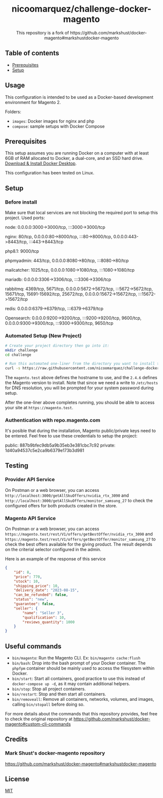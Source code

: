 <h1 align="center">nicoomarquez/challenge-docker-magento</h1>

<div align="center">
  <p>This repository is a fork of https://github.com/markshust/docker-magento#markshustdocker-magento</p>
</div>

## Table of contents
- [Prerequisites](#prerequisites)
- [Setup](#setup)

## Usage

This configuration is intended to be used as a Docker-based development environment for Magento 2.

Folders:

- `images`: Docker images for nginx and php
- `compose`: sample setups with Docker Compose


## Prerequisites

This setup assumes you are running Docker on a computer with at least 6GB of RAM allocated to Docker, a dual-core, and an SSD hard drive. [Download & Install Docker Desktop](https://www.docker.com/products/docker-desktop).

This configuration has been tested on Linux.

## Setup

### Before install
Make sure that local services are not blocking the required port to setup this project.
Used ports:

node: 0.0.0.0:3000->3000/tcp, :::3000->3000/tcp

nginx: 80/tcp, 0.0.0.0:80->8000/tcp, :::80->8000/tcp, 0.0.0.0:443->8443/tcp, :::443->8443/tcp

php8.1: 9000/tcp

phpmyadmin: 443/tcp, 0.0.0.0:8080->80/tcp, :::8080->80/tcp

mailcatcher: 1025/tcp, 0.0.0.0:1080->1080/tcp, :::1080->1080/tcp

mariadb: 0.0.0.0:3306->3306/tcp, :::3306->3306/tcp

rabbitmq: 4369/tcp, 5671/tcp, 0.0.0.0:5672->5672/tcp, :::5672->5672/tcp, 15671/tcp, 15691-15692/tcp, 25672/tcp, 0.0.0.0:15672->15672/tcp, :::15672->15672/tcp

redis: 0.0.0.0:6379->6379/tcp, :::6379->6379/tcp

Opensearch: 0.0.0.0:9200->9200/tcp, :::9200->9200/tcp, 9600/tcp, 0.0.0.0:9300->9300/tcp, :::9300->9300/tcp, 9650/tcp


### Automated Setup (New Project)

```bash
# Create your project directory then go into it:
mkdir challenge
cd challenge

# Run this automated one-liner from the directory you want to install the project.
curl -s https://raw.githubusercontent.com/nicoomarquez/challenge-docker-magento/master/lib/onelinesetup | bash -s -- magento.test 2.4.6 community
```

The `magento.test` above defines the hostname to use, and the `2.4.6` defines the Magento version to install. Note that since we need a write to `/etc/hosts` for DNS resolution, you will be prompted for your system password during setup.

After the one-liner above completes running, you should be able to access your site at `https://magento.test`.

### Authentication with repo.magento.com
It's posible that during the installation, Magento public/private keys need to be entered.
Feel free to use these credentials to setup the project:

public: 887b9bfec9db5a9b35eb3e381cbc7c92
private: 1d40a94537c5e2ca9b6379e173b3d981

## Testing

### Provider API Service
On Postman or a web browser, you can access `http://localhost:3000/getAllSkuOffers/nvidia_rtx_3090` and `http://localhost:3000/getAllSkuOffers/monitor_samsung_27` to check the configured offers for both products created in the store.

### Magento API Service
On Postman or a web browser, you can access `https://magento.test/rest/V1/offers/getBestOffer/nvidia_rtx_3090` and `https://magento.test/rest/V1/offers/getBestOffer/monitor_samsung_27` to check the best offers available for the giving product. The result depends on the criterial selector configured in the admin. 

Here is an example of the response of this service
```JSON
{
    "id": 8,
    "price": 770,
    "stock": 10,
    "shipping_price": 10,
    "delivery_date": "2023-08-15",
    "can_be_refunded": false,
    "status": "new",
    "guarantee": false,
    "seller": {
        "name": "Seller 3",
        "qualification": 10,
        "reviews_quantity": 1000
    }
}
```

## Useful commands
- `bin/magento`: Run the Magento CLI. Ex: `bin/magento cache:flush`
- `bin/bash`: Drop into the bash prompt of your Docker container. The `phpfpm` container should be mainly used to access the filesystem within Docker.
- `bin/start`: Start all containers, good practice to use this instead of `docker-compose up -d`, as it may contain additional helpers.
- `bin/stop`: Stop all project containers.
- `bin/restart`: Stop and then start all containers.
- `bin/removeall`: Remove all containers, networks, volumes, and images, calling `bin/stopall` before doing so.

For more details about the commands that this repository provides, feel free to check the original repository at https://github.com/markshust/docker-magento#custom-cli-commands

## Credits

### Mark Shust's docker-magento repository
https://github.com/markshust/docker-magento#markshustdocker-magento

## License

[MIT](https://opensource.org/licenses/MIT)
